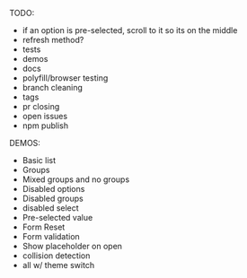 TODO:
- if an option is pre-selected, scroll to it so its on the middle
- refresh method?
- tests
- demos
- docs
- polyfill/browser testing
- branch cleaning
- tags
- pr closing
- open issues
- npm publish

DEMOS:
- Basic list
- Groups
- Mixed groups and no groups
- Disabled options
- Disabled groups
- disabled select
- Pre-selected value
- Form Reset
- Form validation
- Show placeholder on open
- collision detection
- all w/ theme switch